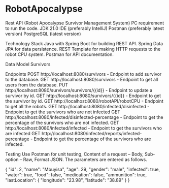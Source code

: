 # RobotApocalypse
Rest API (Robot Apocalypse Survivor Management System)
PC requirement to run the code.
JDK 21.0
IDE (preferably IntelliJ)
Postman (preferably latest version)
PostgreSQL (latest version)

Technology Stack
Java with Spring Boot for building REST API.
Spring Data JPA for data persistence.
REST Template for making HTTP requests to the robot CPU system.
Postman for API documentation.

Data Model
Survivors

Endpoints
POST http://localhost:8080/survivors - Endpoint to add survivor to the database.
GET http://localhost:8080/survivors - Endpoint to get all users from the database.
PUT http://localhost:8080/survivors/survivors/{{id}} - Endpoint to update a survivor by id.
GET http://localhost:8080/survivors/{{id}} - Endpoint to get the survivor by id.
GET http://localhost:8080/robotAPI/robotCPU - Endpoint to get all the robots.
GET http://localhost:8080/infected/disinfected - Endpoint to get the survivors who are not infected
GET http://localhost:8080/infected/disinfected-percentage - Endpoint to get the percentage of the survivors who are not infected.
GET http://localhost:8080/infected/infected - Endpoint to get the survivors who are  infected
GET http://localhost:8080/infected/reports/infected-percentage - Endpoint to get the percentage of the survivors who are infected.

Testing
Use Postman for unit testing, Content of a request – Body, Sub-option – Raw, Format JSON.
The parameters are entered as follows.

{
        "id": 2,
        "name": "Mbuyisa",
        "age": 29,
        "gender": "male",
        "infected": true,
        "water": true,
        "food": false,
        "medication": false,
        "ammunition": true,
        "lastLocation": {
                "longitude": "23.98",
                "latitude": "38.89"
                        }
}




